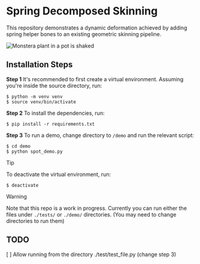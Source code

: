 # Spring Decomposed Skinning
 This repository demonstrates a dynamic deformation achieved by adding spring helper bones to an 
existing geometric skinning pipeline. 

![Monstera plant in a pot is shaked](./assets/monstera_demo.gif)



## Installation Steps

**Step 1** It's recommended to first create a virtual environment. Assuming you're inside the source directory, run:
```
$ python -m venv venv
$ source venv/bin/activate
```

**Step 2** To install the dependencies, run:
```
$ pip install -r requirements.txt
```

**Step 3** To run a demo, change directory to ``/demo`` and run the relevant script:
```
$ cd demo
$ python spot_demo.py
```


> [!TIP]
> To deactivate the virtual environment, run:
>
> `` $ deactivate ``

> [!WARNING]
>  Note that this repo is a work in progress. Currently you can run either the files under ``./tests/`` or ``./demo/`` directories. (You may need to change directories to run them)


## TODO
[ ] Allow running from the directory ./test/test_file.py (change step 3)